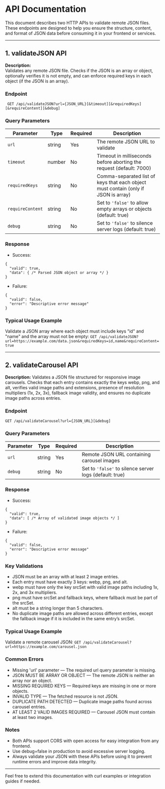 # API Documentation

This document describes two HTTP APIs to validate remote JSON files. These endpoints are designed to help you ensure the structure, content, and format of JSON data before consuming it in your frontend or services.

---

## 1. validateJSON API

**Description:**  
Validates any remote JSON file. Checks if the JSON is an array or object, optionally verifies it is not empty, and can enforce required keys in each object (if the JSON is an array).

### Endpoint  
``` GET /api/validateJSON?url={JSON_URL}[&timeout][&requiredKeys][&requireContent][&debug]```


### Query Parameters

| Parameter      | Type   | Required | Description                                                    |
|----------------|--------|----------|----------------------------------------------------------------|
| `url`          | string | Yes      | The remote JSON URL to validate                                |
| `timeout`      | number | No       | Timeout in milliseconds before aborting the request (default: 7000) |
| `requiredKeys` | string | No       | Comma-separated list of keys that each object must contain (only if JSON is array) |
| `requireContent`| string | No       | Set to `'false'` to allow empty arrays or objects (default: true) |
| `debug`        | string | No       | Set to `'false'` to silence server logs (default: true)       |

### Response

- Success:
```
{
  "valid": true,
  "data": { /* Parsed JSON object or array */ }
}
```
- Failure:
```
{
  "valid": false,
  "error": "Descriptive error message"
}
```

### Typical Usage Example
Validate a JSON array where each object must include keys "id" and "name" and the array must not be empty:
```GET /api/validateJSON?url=https://example.com/data.json&requiredKeys=id,name&requireContent=true```

---

## 2. validateCarousel API

**Description:**
Validates a JSON file structured for responsive image carousels. Checks that each entry contains exactly the keys webp, png, and alt, verifies valid image paths and extensions, presence of resolution multipliers (1x, 2x, 3x), fallback image validity, and ensures no duplicate image paths across entries.

### Endpoint
```GET /api/validateCarousel?url={JSON_URL}[&debug]```

### Query Parameters

| Parameter | Type   | Required | Description                                             |
| --------- | ------ | -------- | ------------------------------------------------------- |
| `url`     | string | Yes      | Remote JSON URL containing carousel images              |
| `debug`   | string | No       | Set to `'false'` to silence server logs (default: true) |

### Response

- Success:
```
{
  "valid": true,
  "data": [ /* Array of validated image objects */ ]
}
```
- Failure:
```
{
  "valid": false,
  "error": "Descriptive error message"
}
```

### Key Validations

- JSON must be an array with at least 2 image entries.
- Each entry must have exactly 3 keys: webp, png, and alt.
- webp must have only the key srcSet with valid image paths including 1x, 2x, and 3x multipliers.
- png must have srcSet and fallback keys, where fallback must be part of the srcSet.
- alt must be a string longer than 5 characters.
- No duplicate image paths are allowed across different entries, except the fallback image if it is included in the same entry’s srcSet.

### Typical Usage Example

Validate a remote carousel JSON:
```GET /api/validateCarousel?url=https://example.com/carousel.json```

### Common Errors

- Missing 'url' parameter — The required url query parameter is missing.
- JSON MUST BE ARRAY OR OBJECT — The remote JSON is neither an array nor an object.
- MISSING REQUIRED KEYS — Required keys are missing in one or more objects.
- INVALID TYPE — The fetched resource is not JSON.
- DUPLICATE PATH DETECTED — Duplicate image paths found across carousel entries.
- AT LEAST 2 VALID IMAGES REQUIRED — Carousel JSON must contain at least two images.

### Notes

- Both APIs support CORS with open access for easy integration from any frontend.
- Use debug=false in production to avoid excessive server logging.
- Always validate your JSON with these APIs before using it to prevent runtime errors and improve data integrity.

---
Feel free to extend this documentation with curl examples or integration guides if needed.